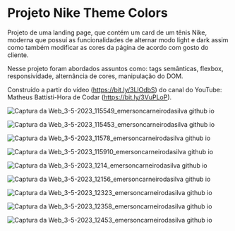 # Projeto Nike Theme Colors

Projeto de uma landing page, que contém um card de um tênis Nike, moderna que possuí as funcionalidades de alternar modo light e dark assim como também modificar as cores da página de acordo com gosto do cliente.

Nesse projeto foram abordados assuntos como: tags semânticas, flexbox, responsividade, alternância de cores, manipulação do DOM.

Construído a partir do vídeo (https://bit.ly/3LlOdbS) do canal do YouTube: Matheus Battisti-Hora de Codar (https://bit.ly/3VuPLoP).

![Captura da Web_3-5-2023_115549_emersoncarneirodasilva github io](https://user-images.githubusercontent.com/94311606/235954960-6bd1b183-3973-4d83-ac56-894a952f91d7.jpeg)

![Captura da Web_3-5-2023_115453_emersoncarneirodasilva github io](https://user-images.githubusercontent.com/94311606/235954661-7d7a4b50-8174-4bbc-80ce-4e94a3799922.jpeg)

![Captura da Web_3-5-2023_11578_emersoncarneirodasilva github io](https://user-images.githubusercontent.com/94311606/235955439-f0ee9dd6-85f8-4d3a-898d-38f3e263ee71.jpeg)

![Captura da Web_3-5-2023_115910_emersoncarneirodasilva github io](https://user-images.githubusercontent.com/94311606/235955882-6b29504d-6640-45b4-bfa4-5006700a82c5.jpeg)

![Captura da Web_3-5-2023_1214_emersoncarneirodasilva github io](https://user-images.githubusercontent.com/94311606/235956373-cecc4555-7b38-434c-8a09-25f33e8f4392.jpeg)

![Captura da Web_3-5-2023_12156_emersoncarneirodasilva github io](https://user-images.githubusercontent.com/94311606/235956605-fca5ec47-f3b4-40f1-adf9-f36a23902456.jpeg)

![Captura da Web_3-5-2023_12323_emersoncarneirodasilva github io](https://user-images.githubusercontent.com/94311606/235956978-89baf436-10f3-4aec-ad37-c5307619bcc1.jpeg)

![Captura da Web_3-5-2023_12358_emersoncarneirodasilva github io](https://user-images.githubusercontent.com/94311606/235957146-2a86f3e4-97f9-4005-9062-82ac3e817fe6.jpeg)

![Captura da Web_3-5-2023_12453_emersoncarneirodasilva github io](https://user-images.githubusercontent.com/94311606/235957390-e68af6c6-d21d-4624-bd36-1ad534154d1b.jpeg)
